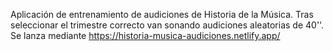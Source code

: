 Aplicación de entrenamiento de audiciones de Historia de la Música. Tras seleccionar el trimestre correcto van sonando audiciones aleatorias de 40''. Se lanza mediante https://historia-musica-audiciones.netlify.app/
